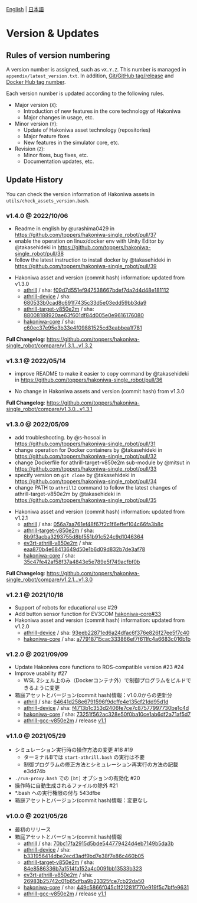 [English](version.md) | [日本語](version_jp.md) 


# Version & Updates

## Rules of version numbering

A version number is assigned, such as `vX.Y.Z`.
This number is managed in `appendix/latest_version.txt`.
In addition, [Git/GitHub tag/release](https://github.com/toppers/hakoniwa-single_robot/releases) and [Docker Hub tag number](https://hub.docker.com/r/toppersjp/hakoniwa-single_robot/tags).

Each version number is updated according to the following rules.

- Major version (`X`): 
    - Introduction of new features in the core technology of Hakoniwa
    - Major changes in usage, etc.
- Minor version (`Y`): 
    - Update of Hakoniwa asset technology (repositories)
    - Major feature fixes
    - New features in the simulator core, etc.
- Revision (`Z`): 
    - Minor fixes, bug fixes, etc.
    - Documentation updates, etc.

## Update History

You can check the version information of Hakoniwa assets in `utils/check_assets_version.bash`.

### v1.4.0 @ 2022/10/06

* Readme in english by @urashima0429 in https://github.com/toppers/hakoniwa-single_robot/pull/37
* enable the operation on linux/docker env with Unity Editor by @takasehideki in https://github.com/toppers/hakoniwa-single_robot/pull/38
* follow the latest instruction to install docker by @takasehideki in https://github.com/toppers/hakoniwa-single_robot/pull/39

- Hakoniwa asset and version (commit hash) information: updated from v1.3.0
    - [athrill](https://github.com/toppers/athrill) / sha: [f09d7d551ef947538667bdef7da2d4d48e181112](https://github.com/toppers/athrill/tree/f09d7d551ef947538667bdef7da2d4d48e181112)
    - [athrill-device](https://github.com/toppers/athrill-device) / sha: [680533b0cad8c691f7435c33d5e03edd59bb3da9](https://github.com/toppers/athrill-device/tree/680533b0cad8c691f7435c33d5e03edd59bb3da9)
    - [athrill-target-v850e2m](https://github.com/toppers/athrill-target-v850e2m) / sha: [88008188920ae63f601df84d005e0e9616176080](https://github.com/toppers/athrill-target-v850e2m/tree/88008188920ae63f601df84d005e0e9616176080)
    - [hakoniwa-core](https://github.com/toppers/hakoniwa-core) / sha: [c60ec37e95e3b33e4f09881525cd3eabbea1f781](https://github.com/toppers/hakoniwa-core/tree/c60ec37e95e3b33e4f09881525cd3eabbea1f781)

**Full Changelog**: https://github.com/toppers/hakoniwa-single_robot/compare/v1.3.1...v1.3.2

### v1.3.1 @ 2022/05/14

* improve README to make it easier to copy command by @takasehideki in https://github.com/toppers/hakoniwa-single_robot/pull/36

- No change in Hakoniwa assets and version (commit hash) from v1.3.0

**Full Changelog**: https://github.com/toppers/hakoniwa-single_robot/compare/v1.3.0...v1.3.1

### v1.3.0 @ 2022/05/09

* add troubleshooting. by @s-hosoai in https://github.com/toppers/hakoniwa-single_robot/pull/31
* change operation for Docker containers by @takasehideki in https://github.com/toppers/hakoniwa-single_robot/pull/32
* change Dockerfile for athrill-target-v850e2m sub-module by @mitsut in https://github.com/toppers/hakoniwa-single_robot/pull/33
* specify version on `git clone` by @takasehideki in https://github.com/toppers/hakoniwa-single_robot/pull/34
* change PATH to `athrill2` command to follow the latest changes of athrill-target-v850e2m by @takasehideki in https://github.com/toppers/hakoniwa-single_robot/pull/35

- Hakoniwa asset and version (commit hash) information: updated from v1.2.1
    - [athrill](https://github.com/toppers/athrill) / sha: [056a7aa761ef48f67f2c1f6effef104c66fa3b8c](https://github.com/toppers/athrill/tree/056a7aa761ef48f67f2c1f6effef104c66fa3b8c)
    - [athrill-target-v850e2m](https://github.com/toppers/athrill-target-v850e2m) / sha: [8b9f3acba3293755d8bf551b91c524c9d1046364](https://github.com/toppers/athrill-target-v850e2m/tree/8b9f3acba3293755d8bf551b91c524c9d1046364)
    - [ev3rt-athrill-v850e2m](https://github.com/toppers/ev3rt-athrill-v850e2m) / sha: [eaa870b4e68413649d50e1b6d09d832b7de3af78](https://github.com/toppers/ev3rt-athrill-v850e2m/tree/eaa870b4e68413649d50e1b6d09d832b7de3af78)
    - [hakoniwa-core](https://github.com/toppers/hakoniwa-core) / sha: [35c47fe42af58f37a4843e5e789e5f749acfbf0b](https://github.com/toppers/hakoniwa-core/tree/35c47fe42af58f37a4843e5e789e5f749acfbf0b)

**Full Changelog**: https://github.com/toppers/hakoniwa-single_robot/compare/v1.2.1...v1.3.0

### v1.2.1 @ 2021/10/18

- Support of robots for educational use #29 
- Add button sensor function for EV3COM [hakoniwa-core#33](https://github.com/toppers/hakoniwa-core/issues/33)
- Hakoniwa asset and version (commit hash) information: updated from v1.2.0
    - [athrill-device](https://github.com/toppers/athrill-device) / sha: [93eeb22871ed6a24dfac6f376e826f27ee5f7c40](https://github.com/toppers/athrill-device/tree/93eeb22871ed6a24dfac6f376e826f27ee5f7c40)
    - [hakoniwa-core](https://github.com/toppers/hakoniwa-core) / sha: [a77918715cac333866ef7f611fc4a6683c016b1b](https://github.com/toppers/hakoniwa-core/tree/a77918715cac333866ef7f611fc4a6683c016b1b)

### v1.2.0 @ 2021/09/09

- Update Hakoniwa core functions to ROS-compatible version #23 #24
- Improve usability #27
    - WSL 2シェル上のみ（Dockerコンテナ外）で制御プログラムをビルドできるように変更
- 箱庭アセットとバージョン(commit hash)情報：v1.0.0からの更新分
    - [athrill](https://github.com/toppers/athrill) / sha: [64641d258e6791596f9dcffe4e135cf21dd95d1d](https://github.com/toppers/athrill/tree/64641d258e6791596f9dcffe4e135cf21dd95d1d)
    - [athrill-device](https://github.com/toppers/athrill-device) / sha: [f4713b1c353d2406fe7ce7c87577997730be1c4d](https://github.com/toppers/athrill-device/tree/f4713b1c353d2406fe7ce7c87577997730be1c4d)
    - [hakoniwa-core](https://github.com/toppers/hakoniwa-core) / sha: [73251f562ac328e50f0ba10ce1ab6df2a71af5d7](https://github.com/toppers/hakoniwa-core/tree/73251f562ac328e50f0ba10ce1ab6df2a71af5d7)
    - [athrill-gcc-v850e2m](https://github.com/toppers/athrill-gcc-v850e2m) / release [v1.1](https://github.com/toppers/athrill-gcc-v850e2m/releases/v1.1)

### v1.1.0 @ 2021/05/29

- シミュレーション実行時の操作方法の変更 #18 #19 
    - ターミナルBでは `start-athrill.bash` の実行は不要
    - 制御プログラムの修正方法とシミュレーション再実行の方法の記載 e3dd74b
- `./run-proxy.bash` での `[bt]` オプションの有効化 #20
- 操作時に自動生成されるファイルの除外 #21
- *.bash への実行権限の付与 543dfbe
- 箱庭アセットとバージョン(commit hash)情報：変更なし

### v1.0.0 @ 2021/05/26

- 最初のリリース
- 箱庭アセットとバージョン(commit hash)情報
    - [athrill](https://github.com/toppers/athrill) / sha: [70bc17fa2915d5bde544779424d4eb7149b5da3b](https://github.com/toppers/athrill/tree/70bc17fa2915d5bde544779424d4eb7149b5da3b)
    - [athrill-device](https://github.com/toppers/athrill-device) / sha: [b331956414dbe2ecd3adf9bd7e38f7e86c460b05](https://github.com/toppers/athrill-device/tree/b331956414dbe2ecd3adf9bd7e38f7e86c460b05)
    - [athrill-target-v850e2m](https://github.com/toppers/athrill-target-v850e2m) / sha: [84e8586336b7a1514fa152a4c0091bb13533b323](https://github.com/toppers/athrill-target-v850e2m/tree/84e8586336b7a1514fa152a4c0091bb13533b323)
    - [ev3rt-athrill-v850e2m](https://github.com/toppers/ev3rt-athrill-v850e2m) / sha: [26983b25742c01b65dfba9b23325fce7cb22da50](https://github.com/toppers/ev3rt-athrill-v850e2m/tree/26983b25742c01b65dfba9b23325fce7cb22da50)
    - [hakoniwa-core](https://github.com/toppers/hakoniwa-core) / sha: [449c5866f045c1f21281f770e919f5c7bffe9631](https://github.com/toppers/hakoniwa-core/tree/449c5866f045c1f21281f770e919f5c7bffe9631)
    - [athrill-gcc-v850e2m](https://github.com/toppers/athrill-gcc-v850e2m) / release [v1.1](https://github.com/toppers/athrill-gcc-v850e2m/releases/v1.1)
